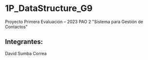 # 1P_DataStructure_G9
Proyecto Primera Evaluación – 2023 PAO 2 "Sistema para Gestión de Contactos"
## Integrantes:
David Sumba Correa
